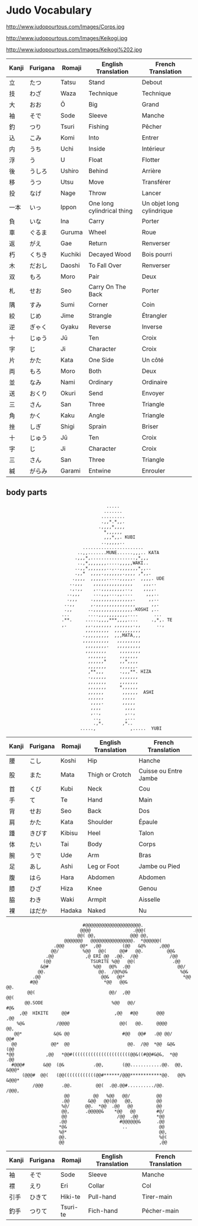 # Judo Vocabulary

http://www.judopourtous.com/Images/Corps.jpg

http://www.judopourtous.com/Images/Keikogi.jpg

http://www.judopourtous.com/Images/Keikogi%202.jpg

| Kanji | Furigana | Romaji | English Translation | French Translation |
|-------|----------|--------|---------------------|--------------------|
| 立     | たつ       | Tatsu  | Stand               | Debout             |
| 技     | わざ       | Waza   | Technique           | Technique          |
| 大     | おお        | Ō      | Big                 | Grand              |
| 袖     | そで       | Sode   | Sleeve              | Manche             |
| 釣     | つり       | Tsuri  | Fishing             | Pêcher             |
| 込     | こみ       | Komi   | Into                | Entrer             |
| 内     | うち       | Uchi   | Inside              | Intérieur          |
| 浮     | う         | U      | Float               | Flotter            |
| 後     | うしろ     | Ushiro | Behind              | Arrière            |
| 移     | うつ       | Utsu   | Move                | Transférer         |
| 投     | なげ       | Nage   | Throw               | Lancer             |
| 一本     | いっ     | Ippon  | One long cylindrical thing | Un objet long cylindrique  |
| 負     | いな        | Ina    | Carry               | Porter             |
| 車     | ぐるま     | Guruma | Wheel               | Roue               |
| 返     | がえ       | Gae    | Return              | Renverser          |
| 朽     | くちき     | Kuchiki | Decayed Wood       | Bois pourri        |
| 木     | だおし     | Daoshi | To Fall Over        | Renverser          |
| 双     | もろ       | Moro   | Pair                | Deux               |
| 札     | せお       | Seo    | Carry On The Back   | Porter             |
| 隅     | すみ       | Sumi   | Corner              | Coin               |
| 絞     | じめ       | Jime   | Strangle            | Étrangler          |
| 逆     | ぎゃく     | Gyaku  | Reverse             | Inverse            |
| 十     | じゅう     | Jū     | Ten                 | Croix              |
| 字     | じ         | Ji     | Character           | Croix              |
| 片     | かた       | Kata   | One Side            | Un côté            |
| 両     | もろ       | Moro   | Both                | Deux               |
| 並     | なみ       | Nami   | Ordinary            | Ordinaire          |
| 送     | おくり     | Okuri  | Send                | Envoyer            |
| 三     | さん       | San    | Three               | Triangle           |
| 角     | かく       | Kaku   | Angle               | Triangle           |
| 挫     | しぎ       | Shigi  | Sprain              | Briser             |
| 十     | じゅう     | Jū     | Ten                 | Croix              |
| 字     | じ         | Ji     | Character           | Croix              |
| 三     | さん       | San    | Three               | Triangle           |
| 緘     | がらみ     | Garami | Entwine             | Enrouler           |


## body parts

```ascii
                                      .....                                        
                                     .......                                          
                                    .........                                   
                                    .,,*.*,,.                                   
                                   .,,,,*,,,,                                   
                                     *,,,,,,                                    
                                     ,,,*,,. KUBI                                   
                                    ..,,,,,..                                   
                             .......................                            
                           ..,,.......MUNE......,,,.. KATA                          
                          .,,,*,.................,*,,,                          
                           ..,*,,,,,,,.....,,,,,WAKI..                          
                          ..,,*,,,,,,,..,..,,,,,,,*,,..                         
                          .,,*  ,,,,.,,,,,,,.,,,, ,*,,.                         
                         .,,,,  ,,,,,,.....,,,,,.  ,,,,. UDE                       
                        ..,,,    ,,,,,,,,,,,,,,,    ,,,..                       
                        .,.,,    ,..,,,,,,,,,..,    ,,,,.                       
                       ..,,,     ...,,,...,,....     ,,,..                      
                       .,,,     .,,,,,,,,,,,,,,,.     ,,..                      
                      ..,,      ,.,,,,,,,,,,,,,,,      ,,.                      
                      .,,      ..,,,,,,,,,,,,,,,.KOSHI ,..                     
                     ...       ....,,,,,,,,,,,....      ...                     
                     .**.     .....,,,,***,,,,....     .,*,. TE                    
                     ,.       ,,.,,,,,,, ,,,,,,,.,,      ..,                    
                              ,,,,,,,,,  ,,,,,,,,,,                             
                             .,,,,,,,,,  ,,,MATA,,,                             
                             ,,,,,,,,,,   ,,,,,,,,,                             
                              ,,,,,,,,.   ,,,,,,,,,                             
                              ,,,,,,,,     ,,,,,,,,                             
                               ,,,,,,,     ,,,,,,,                              
                               ,,,,,,*     ,,*,,,,                              
                               ,,,,,,,     ,,,,,,.                              
                               ,**,,,      .,,,**. HIZA                             
                               .,,,,,,     ,,,,,,,                              
                               ,,,,,,,     ,,,,,,,                              
                               ,,,,,,,     *,,,,,,                              
                               ,,,,,,       ,,,,,,  ASHI                            
                               ,,,,,,       ,,,,,                               
                                ,,,,.       ,,,,,                               
                                ,,,,         ,,,,                               
                                ,..,         ,..,                               
                                 ..,         ,...                               
                                 .,*.       ,*..                                
                            .....,             ,.....  YUBI
```

| Kanji  | Furigana  | Romaji | English Translation | French Translation |
|-------|----------|--------|---------------------|--------------------|
| 腰     | こし       | Koshi  | Hip                 | Hanche             |
| 股     | また       | Mata   | Thigh or Crotch     | Cuisse ou Entre Jambe |
| 首     | くび       | Kubi   | Neck                | Cou                |
| 手     | て         | Te     | Hand                | Main               |
| 背     | せお       | Seo    | Back                | Dos                |
| 肩     | かた       | Kata   | Shoulder            | Épaule             |
| 踵     | きびす     | Kibisu | Heel                | Talon              |
| 体     | たい       | Tai    | Body                | Corps              |
| 腕     | うで       | Ude    | Arm                 | Bras               |
| 足     | あし       | Ashi   | Leg or Foot         | Jambe    ou Pied   |
| 腹     | はら       | Hara   | Abdomen             | Abdomen            |
| 膝     | ひざ       | Hiza   | Knee                | Genou              |
| 脇     | わき       | Waki   | Armpit              | Aisselle           |
| 裸     | はだか     | Hadaka | Naked               | Nu                 |

```ascii
                             #@@@@@@@@@@@@@@@@@@@@@.                            
                            @@@@                .@@@(                           
                           @@( @@,             @@@ @@,                          
                      @@@@@@@   @@@@@@@@@@@@@@@@.  *@@@@@@(                     
                  .@@@      @@*  ,@@        (@@   &@%     ,@@@                  
                 @@/         %@@   @@(     @@#   @@.         @@&                
               .@@            ,@ ERI @@  .@@.  /@@            /@@               
              (@@               TSURITE %@@   @@(              .@@              
             &@#                 %@@   @@%  .@@                  @@/            
            @@.                    @@.  /@@%@&                    %@&           
          .@@                       @@&   @@*                      *@@          
         #@@                         *@@   @@&                       @@.        
        @@(                            @@/  ,@@                       @@(       
       @@.SODE                          %@@   @@/                      #@&      
     ,@@  HIKITE     @@#                 ,@@   #@@       @@@            ,@@     
    %@&            /@@@@                   @@(   @@.     @@@@             @@,   
   @@*            &@& @@                    #@@   @@#   .@@ @@/            @@#  
  @@             @@*  @@                      @@.  /@@  *@@  &@&            (@@ 
*@@            ,@@   *@@#((((((((((((((((((((((@@&((#@@#&@&,  *@@            .@@
  #@@@#       &@@  (@&           .@@,       (@@............@@.  @@,       &@@@* 
      (@@@#  @@(   (@@((((((((((((@@#******/@@@************@@.   @@%  &@@@*     
          /@@@       .@@.         @@(  .@@.@@#........../@@.      /@@@,         
                      @@         @@   %@@   @@/          @@                     
                     .@@       &@@   @@(@@   @@,         @@                     
                     %@/      @@.  *@@  .@@   @@         @@                     
                     @@,      .@@@@@&    *@@   @@        #@/                    
                     @@                   /@@  .@@       *@@                    
                    .@@                    #@@@@@@&      .@@                    
                    *@&                     ..            @@                    
                    %@*                                   @@,                   
                    @@.                                   %@(                   
                    @@                                    ,@@                   
```
| Kanji | Furigana | Romaji | English Translation | French Translation |
|-------|----------|--------|---------------------|--------------------|
| 袖     | そで       | Sode   | Sleeve              | Manche             |
| 襟     | えり       | Eri    | Collar              | Col                |
| 引手     | ひきて       | Hiki-te    | Pull-hand     | Tirer-main |
| 釣手     | つりて       | Tsuri-te    | Fich-hand     | Pécher-main |


